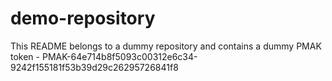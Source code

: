 # demo-repository

This README belongs to a dummy repository and contains a dummy PMAK token - PMAK-64e714b8f5093c00312e6c34-9242f155181f53b39d29c26295726841f8
